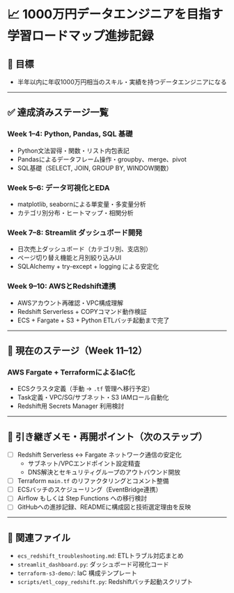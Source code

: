 
# 📈 1000万円データエンジニアを目指す学習ロードマップ進捗記録

## 🎯 目標
- 半年以内に年収1000万円相当のスキル・実績を持つデータエンジニアになる

---

## ✅ 達成済みステージ一覧

### Week 1–4: Python, Pandas, SQL 基礎
- Python文法習得・関数・リスト内包表記
- Pandasによるデータフレーム操作・groupby、merge、pivot
- SQL基礎（SELECT, JOIN, GROUP BY, WINDOW関数）

### Week 5–6: データ可視化とEDA
- matplotlib, seabornによる単変量・多変量分析
- カテゴリ別分布・ヒートマップ・相関分析

### Week 7–8: Streamlit ダッシュボード開発
- 日次売上ダッシュボード（カテゴリ別、支店別）
- ページ切り替え機能と月別絞り込みUI
- SQLAlchemy + try-except + logging による安定化

### Week 9–10: AWSとRedshift連携
- AWSアカウント再確認・VPC構成理解
- Redshift Serverless + COPYコマンド動作検証
- ECS + Fargate + S3 + Python ETLバッチ起動まで完了

---

## 🚧 現在のステージ（Week 11–12）

### AWS Fargate + TerraformによるIaC化
- ECSクラスタ定義（手動 → `.tf` 管理へ移行予定）
- Task定義・VPC/SG/サブネット・S3 IAMロール自動化
- Redshift用 Secrets Manager 利用検討

---

## 🧠 引き継ぎメモ・再開ポイント（次のステップ）

- [ ] Redshift Serverless ↔ Fargate ネットワーク通信の安定化
    - サブネット/VPCエンドポイント設定精査
    - DNS解決とセキュリティグループのアウトバウンド開放
- [ ] Terraform `main.tf` のリファクタリングとコメント整備
- [ ] ECSバッチのスケジューリング（EventBridge連携）
- [ ] Airflow もしくは Step Functions への移行検討
- [ ] GitHubへの進捗記録、READMEに構成図と技術選定理由を反映

---

## 📂 関連ファイル

- `ecs_redshift_troubleshooting.md`: ETLトラブル対応まとめ
- `streamlit_dashboard.py`: ダッシュボード可視化コード
- `terraform-s3-demo/`: IaC 構成テンプレート
- `scripts/etl_copy_redshift.py`: Redshiftバッチ起動スクリプト
